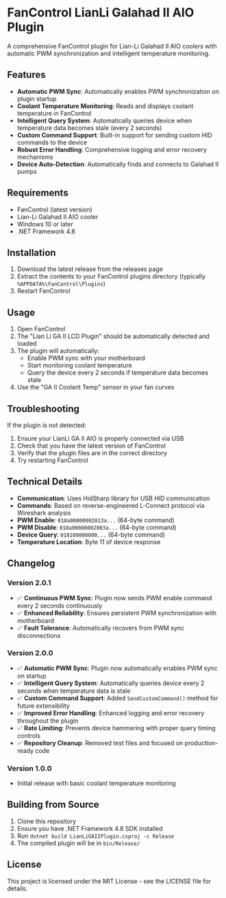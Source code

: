 # FanControl LianLi Galahad II AIO Plugin

A comprehensive FanControl plugin for Lian-Li Galahad II AIO coolers with automatic PWM synchronization and intelligent temperature monitoring.

## Features

- **Automatic PWM Sync**: Automatically enables PWM synchronization on plugin startup
- **Coolant Temperature Monitoring**: Reads and displays coolant temperature in FanControl
- **Intelligent Query System**: Automatically queries device when temperature data becomes stale (every 2 seconds)
- **Custom Command Support**: Built-in support for sending custom HID commands to the device
- **Robust Error Handling**: Comprehensive logging and error recovery mechanisms
- **Device Auto-Detection**: Automatically finds and connects to Galahad II pumps

## Requirements

- FanControl (latest version)
- Lian-Li Galahad II AIO cooler
- Windows 10 or later
- .NET Framework 4.8

## Installation

1. Download the latest release from the releases page
2. Extract the contents to your FanControl plugins directory (typically `%APPDATA%\FanControl\Plugins`)
3. Restart FanControl

## Usage

1. Open FanControl
2. The "Lian Li GA II LCD Plugin" should be automatically detected and loaded
3. The plugin will automatically:
   - Enable PWM sync with your motherboard
   - Start monitoring coolant temperature
   - Query the device every 2 seconds if temperature data becomes stale
4. Use the "GA II Coolant Temp" sensor in your fan curves

## Troubleshooting

If the plugin is not detected:
1. Ensure your LianLi GA II AIO is properly connected via USB
2. Check that you have the latest version of FanControl
3. Verify that the plugin files are in the correct directory
4. Try restarting FanControl

## Technical Details

- **Communication**: Uses HidSharp library for USB HID communication
- **Commands**: Based on reverse-engineered L-Connect protocol via Wireshark analysis
- **PWM Enable**: `018a00000002013a...` (64-byte command)
- **PWM Disable**: `018a00000002003a...` (64-byte command) 
- **Device Query**: `018100000000...` (64-byte command)
- **Temperature Location**: Byte 11 of device response

## Changelog

### Version 2.0.1
- ✅ **Continuous PWM Sync**: Plugin now sends PWM enable command every 2 seconds continuously
- ✅ **Enhanced Reliability**: Ensures persistent PWM synchronization with motherboard
- ✅ **Fault Tolerance**: Automatically recovers from PWM sync disconnections

### Version 2.0.0
- ✅ **Automatic PWM Sync**: Plugin now automatically enables PWM sync on startup
- ✅ **Intelligent Query System**: Automatically queries device every 2 seconds when temperature data is stale
- ✅ **Custom Command Support**: Added `SendCustomCommand()` method for future extensibility
- ✅ **Improved Error Handling**: Enhanced logging and error recovery throughout the plugin
- ✅ **Rate Limiting**: Prevents device hammering with proper query timing controls
- ✅ **Repository Cleanup**: Removed test files and focused on production-ready code

### Version 1.0.0
- Initial release with basic coolant temperature monitoring

## Building from Source

1. Clone this repository
2. Ensure you have .NET Framework 4.8 SDK installed
3. Run `dotnet build LianLiGAIIPlugin.csproj -c Release`
4. The compiled plugin will be in `bin/Release/`

## License

This project is licensed under the MIT License - see the LICENSE file for details. 
